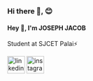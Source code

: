 ### Hi there 👋,  😊
#### Hey 👋, I'm JOSEPH JACOB
Student at SJCET Palai⚡


[<img src='https://cdn.jsdelivr.net/npm/simple-icons/icons/linkedin.svg' alt='linkedin' height='40'>](https://www.linkedin.com/in/joseph-jacob-/)  [<img src='https://cdn.jsdelivr.net/npm/simple-/icons/instagram.svg' alt='instagram' height='40'>](https://www.instagram.com/joseph__jacob__/)
